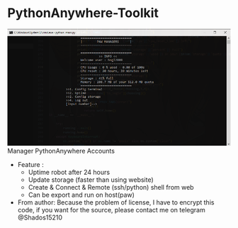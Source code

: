# PythonAnywhere-Toolkit
![Screen shot](https://raw.githubusercontent.com/netrotion/PythonAnywhere-Toolkit/main/assets/assets.png?token=GHSAT0AAAAAACSGAMVCT6KOXUXTRNXLPSXYZSBAVWQ)
Manager PythonAnywhere Accounts
- Feature :
  + Uptime robot after 24 hours
  + Update storage (faster than using website)
  + Create & Connect & Remote (ssh/python) shell from web
  + Can be export and run on host(paw)
- From author: Because the problem of license, I have to encrypt this code, if you want for the source, please contact me on telegram @Shados15210
